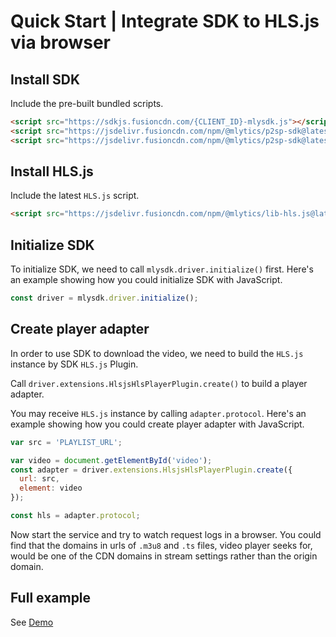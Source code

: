 # Quick Start | Integrate SDK to HLS.js via browser

## Install SDK

Include the pre-built bundled scripts.

```html
<script src="https://sdkjs.fusioncdn.com/{CLIENT_ID}-mlysdk.js"></script>
<script src="https://jsdelivr.fusioncdn.com/npm/@mlytics/p2sp-sdk@latest/bundle/driver.min.js"></script>
<script src="https://jsdelivr.fusioncdn.com/npm/@mlytics/p2sp-sdk@latest/bundle/peripheral/player/hlsjs-hls.min.js"></script>
```

## Install HLS.js

Include the latest `HLS.js` script.

```html
<script src="https://jsdelivr.fusioncdn.com/npm/@mlytics/lib-hls.js@latest/dist/hls.min.js"></script>
```

## Initialize SDK

To initialize SDK, we need to call `mlysdk.driver.initialize()` first. Here's an example showing how you could initialize SDK with JavaScript.

```javascript
const driver = mlysdk.driver.initialize();
```

## Create player adapter

In order to use SDK to download the video, we need to build the `HLS.js` instance by SDK `HLS.js` Plugin.

Call `driver.extensions.HlsjsHlsPlayerPlugin.create()` to build a player adapter.

You may receive `HLS.js` instance by calling `adapter.protocol`. Here's an example showing how you could create player adapter with JavaScript.

```javascript
var src = 'PLAYLIST_URL';

var video = document.getElementById('video');
const adapter = driver.extensions.HlsjsHlsPlayerPlugin.create({
  url: src,
  element: video
});

const hls = adapter.protocol;
```

Now start the service and try to watch request logs in a browser. You could find that the domains in urls of `.m3u8` and `.ts` files, video player seeks for, would be one of the CDN domains in stream settings rather than the origin domain.

## Full example

See [Demo](https://github.com/mlytics/stream-sdk-guide/tree/main/Web%20SDK/Player%20Integrations/HLS.js/Vanilla)
